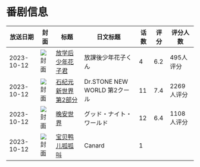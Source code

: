 # 番剧信息

|放送日期|封面|标题|日文标题|话数|评分|评分人数|
|---|---|---|---|---|---|---|
|2023-10-12|![封面](https://lain.bgm.tv/pic/cover/c/c2/22/412164_R9U9V.jpg)|[放学后少年花子君](https://bangumi.tv/subject/412164)|放課後少年花子くん|4|6.2|495人评分|
|2023-10-12|![封面](https://lain.bgm.tv/pic/cover/c/17/03/424372_h6JZ1.jpg)|[石纪元 新世界 第2部分](https://bangumi.tv/subject/424372)|Dr.STONE NEW WORLD 第2クール|11|7.4|2269人评分|
|2023-10-12|![封面](https://lain.bgm.tv/pic/cover/c/16/cb/448114_NflkN.jpg)|[晚安世界](https://bangumi.tv/subject/448114)|グッド・ナイト・ワールド|12|6.4|1108人评分|
|2023-10-12|![封面](https://lain.bgm.tv/pic/cover/c/70/bc/484739_CjVnZ.jpg)|[宝贝鸭儿呱呱叫](https://bangumi.tv/subject/484739)|Canard|1|||
